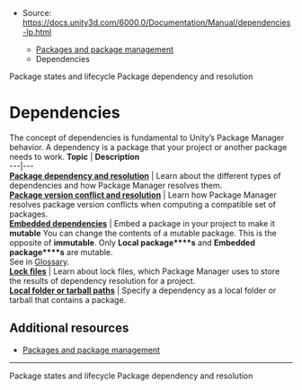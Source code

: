 * Source: https://docs.unity3d.com/6000.0/Documentation/Manual/dependencies-lp.html

  * [Packages and package management](https://docs.unity3d.com/6000.0/Documentation/Manual/PackagesList.html)
  * Dependencies


[](https://docs.unity3d.com/6000.0/Documentation/Manual/upm-lifecycle.html)
Package states and lifecycle
[](https://docs.unity3d.com/6000.0/Documentation/Manual/upm-dependencies.html)
Package dependency and resolution
# Dependencies
The concept of dependencies is fundamental to Unity’s Package Manager behavior.
A dependency is a package that your project or another package needs to work.
**Topic** | **Description**  
---|---  
**[Package dependency and resolution](https://docs.unity3d.com/6000.0/Documentation/Manual/upm-dependencies.html)** | Learn about the different types of dependencies and how Package Manager resolves them.  
**[Package version conflict and resolution](https://docs.unity3d.com/6000.0/Documentation/Manual/upm-conflicts.html)** | Learn how Package Manager resolves package version conflicts when computing a compatible set of packages.  
**[Embedded dependencies](https://docs.unity3d.com/6000.0/Documentation/Manual/upm-embed.html)** | Embed a package in your project to make it **mutable** You can change the contents of a mutable package. This is the opposite of **immutable**. Only **Local package****s** and **Embedded package****s** are mutable.  
See in [Glossary](https://docs.unity3d.com/6000.0/Documentation/Manual/Glossary.html#Mutable).  
**[Lock files](https://docs.unity3d.com/6000.0/Documentation/Manual/upm-conflicts-auto.html)** | Learn about lock files, which Package Manager uses to store the results of dependency resolution for a project.  
**[Local folder or tarball paths](https://docs.unity3d.com/6000.0/Documentation/Manual/upm-localpath.html)** | Specify a dependency as a local folder or tarball that contains a package.  
## Additional resources
  * [Packages and package management](https://docs.unity3d.com/6000.0/Documentation/Manual/PackagesList.html)


* * *
[](https://docs.unity3d.com/6000.0/Documentation/Manual/upm-lifecycle.html)
Package states and lifecycle
[](https://docs.unity3d.com/6000.0/Documentation/Manual/upm-dependencies.html)
Package dependency and resolution
